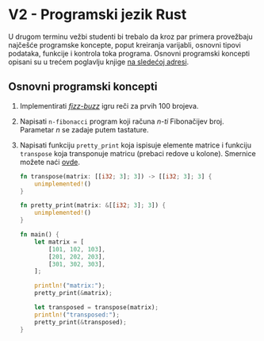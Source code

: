 # V2 - Programski jezik Rust

U drugom terminu vežbi studenti bi trebalo da kroz par primera provežbaju najčešće programske koncepte, poput kreiranja varijabli, osnovni tipovi podataka, funkcije i kontrola toka programa. Osnovni programski koncepti opisani su u trećem poglavlju knjige [na sledećoj adresi](https://doc.rust-lang.org/book/ch03-00-common-programming-concepts.html).

## Osnovni programski koncepti

1. Implementirati _[fizz-buzz](https://en.wikipedia.org/wiki/Fizz_buzz)_ igru reči za prvih 100 brojeva.

2. Napisati `n-fibonacci` program koji računa _n-ti_ Fibonačijev broj. Parametar _n_ se zadaje putem tastature.

3. Napisati funkciju `pretty_print` koja ispisuje elemente matrice i funkciju `transpose` koja transponuje matricu (prebaci redove u kolone). Smernice možete naći [ovde](https://google.github.io/comprehensive-rust/exercises/day-1/for-loops.html).

    ```rust
    fn transpose(matrix: [[i32; 3]; 3]) -> [[i32; 3]; 3] {
        unimplemented!()
    }

    fn pretty_print(matrix: &[[i32; 3]; 3]) {
        unimplemented!()
    }

    fn main() {
        let matrix = [
            [101, 102, 103],
            [201, 202, 203],
            [301, 302, 303],
        ];

        println!("matrix:");
        pretty_print(&matrix);

        let transposed = transpose(matrix);
        println!("transposed:");
        pretty_print(&transposed);
    }
    ```
